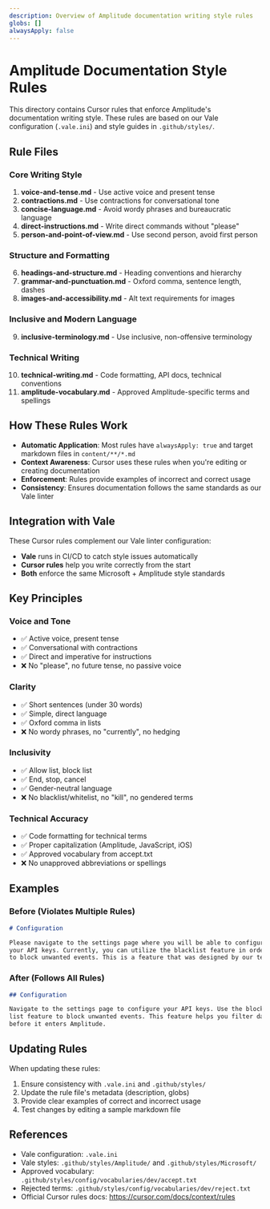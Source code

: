 ```yaml
---
description: Overview of Amplitude documentation writing style rules
globs: []
alwaysApply: false
---
```


# Amplitude Documentation Style Rules

This directory contains Cursor rules that enforce Amplitude's documentation writing style. These rules are based on our Vale configuration (`.vale.ini`) and style guides in `.github/styles/`.

## Rule Files

### Core Writing Style
1. **voice-and-tense.md** - Use active voice and present tense
2. **contractions.md** - Use contractions for conversational tone
3. **concise-language.md** - Avoid wordy phrases and bureaucratic language
4. **direct-instructions.md** - Write direct commands without "please"
5. **person-and-point-of-view.md** - Use second person, avoid first person

### Structure and Formatting
6. **headings-and-structure.md** - Heading conventions and hierarchy
7. **grammar-and-punctuation.md** - Oxford comma, sentence length, dashes
8. **images-and-accessibility.md** - Alt text requirements for images

### Inclusive and Modern Language
9. **inclusive-terminology.md** - Use inclusive, non-offensive terminology

### Technical Writing
10. **technical-writing.md** - Code formatting, API docs, technical conventions
11. **amplitude-vocabulary.md** - Approved Amplitude-specific terms and spellings

## How These Rules Work

- **Automatic Application**: Most rules have `alwaysApply: true` and target markdown files in `content/**/*.md`
- **Context Awareness**: Cursor uses these rules when you're editing or creating documentation
- **Enforcement**: Rules provide examples of incorrect and correct usage
- **Consistency**: Ensures documentation follows the same standards as our Vale linter

## Integration with Vale

These Cursor rules complement our Vale linter configuration:
- **Vale** runs in CI/CD to catch style issues automatically
- **Cursor rules** help you write correctly from the start
- **Both** enforce the same Microsoft + Amplitude style standards

## Key Principles

### Voice and Tone
- ✅ Active voice, present tense
- ✅ Conversational with contractions
- ✅ Direct and imperative for instructions
- ❌ No "please", no future tense, no passive voice

### Clarity
- ✅ Short sentences (under 30 words)
- ✅ Simple, direct language
- ✅ Oxford comma in lists
- ❌ No wordy phrases, no "currently", no hedging

### Inclusivity
- ✅ Allow list, block list
- ✅ End, stop, cancel
- ✅ Gender-neutral language
- ❌ No blacklist/whitelist, no "kill", no gendered terms

### Technical Accuracy
- ✅ Code formatting for technical terms
- ✅ Proper capitalization (Amplitude, JavaScript, iOS)
- ✅ Approved vocabulary from accept.txt
- ❌ No unapproved abbreviations or spellings

## Examples

### Before (Violates Multiple Rules)
```markdown
# Configuration

Please navigate to the settings page where you will be able to configure 
your API keys. Currently, you can utilize the blacklist feature in order 
to block unwanted events. This is a feature that was designed by our team.
```

### After (Follows All Rules)
```markdown
## Configuration

Navigate to the settings page to configure your API keys. Use the block 
list feature to block unwanted events. This feature helps you filter data 
before it enters Amplitude.
```

## Updating Rules

When updating these rules:
1. Ensure consistency with `.vale.ini` and `.github/styles/`
2. Update the rule file's metadata (description, globs)
3. Provide clear examples of correct and incorrect usage
4. Test changes by editing a sample markdown file

## References

- Vale configuration: `.vale.ini`
- Vale styles: `.github/styles/Amplitude/` and `.github/styles/Microsoft/`
- Approved vocabulary: `.github/styles/config/vocabularies/dev/accept.txt`
- Rejected terms: `.github/styles/config/vocabularies/dev/reject.txt`
- Official Cursor rules docs: https://cursor.com/docs/context/rules

